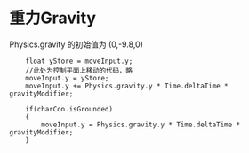 # 重力Gravity

Physics.gravity 的初始值为 (0,-9.8,0)



```
    float yStore = moveInput.y;
    //此处为控制平面上移动的代码，略
    moveInput.y = yStore;
    moveInput.y += Physics.gravity.y * Time.deltaTime * gravityModifier;

    if(charCon.isGrounded)
    {
        moveInput.y = Physics.gravity.y * Time.deltaTime * gravityModifier;
    }
```
